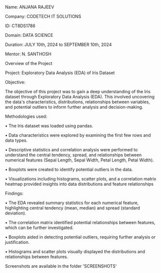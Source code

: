 Name: ANJANA RAJEEV    

Company: CODETECH IT SOLUTIONS

ID: CT8DS1786

Domain: DATA SCIENCE

Duration: JULY 10th, 2024 to SEPTEMBER 10th, 2024

Mentor: N. SANTHOSH

Overview of the Project

Project: Exploratory Data Analysis (EDA) of Iris Dataset

Objective:

The objective of this project was to gain a deep understanding of the Iris dataset through Exploratory Data Analysis (EDA). This involved uncovering the data's characteristics, distributions, relationships between variables, and potential outliers to inform further analysis and decision-making.

Methodologies used:

•	The Iris dataset was loaded using pandas.

•	Data characteristics were explored by examining the first few rows and data types.

•	Descriptive statistics and correlation analysis were performed to understand the central tendency, spread, and relationships between numerical features (Sepal Length, Sepal Width, Petal Length, Petal Width).

•	Boxplots were created to identify potential outliers in the data.

•	Visualizations including histograms, scatter plots, and a correlation matrix heatmap provided  insights into data distributions and feature relationships

Findings:

•	The EDA revealed summary statistics for each numerical feature, highlighting central tendency (mean, median) and spread (standard deviation).

•	The correlation matrix identified potential relationships between features, which can be further investigated.

•	Boxplots aided in detecting potential outliers, requiring further analysis or justification.

•	Histograms and scatter plots visually displayed the distributions and relationships between features.

Screenshots are available in the folder 'SCREENSHOTS'

